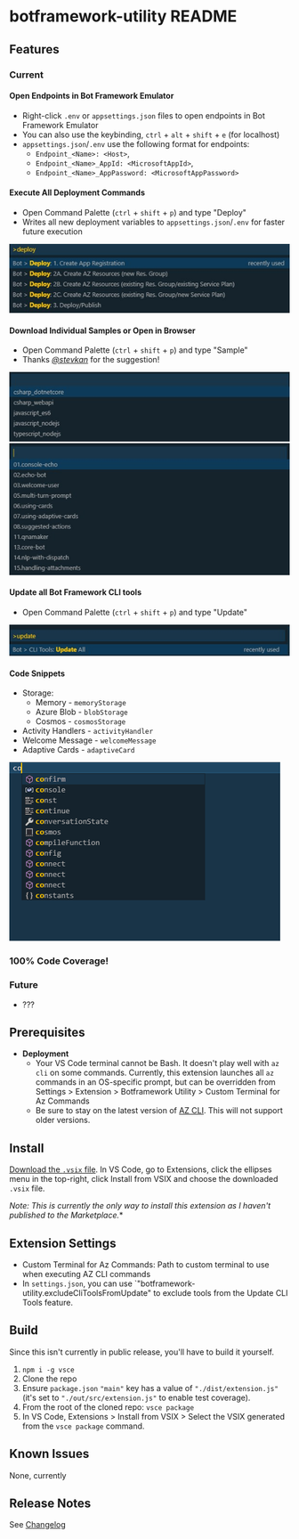 # botframework-utility README

## Features

### Current

#### Open Endpoints in Bot Framework Emulator

* Right-click `.env` or `appsettings.json` files to open endpoints in Bot Framework Emulator
* You can also use the keybinding, `ctrl` + `alt` + `shift` + `e` (for localhost)
* `appsettings.json`/`.env` use the following format for endpoints:
  * `Endpoint_<Name>: <Host>`,
  * `Endpoint_<Name>_AppId: <MicrosoftAppId>`,
  * `Endpoint_<Name>_AppPassword: <MicrosoftAppPassword>`

#### Execute All Deployment Commands

* Open Command Palette (`ctrl` + `shift` + `p`) and type "Deploy"
* Writes all new deployment variables to `appsettings.json`/`.env` for faster future execution

![Deployment Options](https://github.com/mdrichardson/botframework-utility/blob/master/resources/deployment-options.jpg?raw=true)

#### Download Individual Samples or Open in Browser

* Open Command Palette (`ctrl` + `shift` + `p`) and type "Sample"
* Thanks [*@stevkan*](https://github.com/stevkan) for the suggestion!

![Sample Languages](https://github.com/mdrichardson/botframework-utility/blob/master/resources/samples-languages.jpg?raw=true)
![Samples](https://github.com/mdrichardson/botframework-utility/blob/master/resources/samples.jpg?raw=true)

#### Update all Bot Framework CLI tools

* Open Command Palette (`ctrl` + `shift` + `p`) and type "Update"

![Update CLI Tools](https://github.com/mdrichardson/botframework-utility/raw/master/resources/cli-tool-update.jpg?raw=true)

#### Code Snippets

* Storage:
  * Memory - `memoryStorage`
  * Azure Blob - `blobStorage`
  * Cosmos - `cosmosStorage`
* Activity Handlers - `activityHandler`
* Welcome Message - `welcomeMessage`
* Adaptive Cards - `adaptiveCard`

![Snippet Recording](https://github.com/mdrichardson/botframework-utility/raw/master/resources/snippet-recording.gif?raw=true)

### 100% Code Coverage!

### Future

* ???

## Prerequisites

* **Deployment**
  * Your VS Code terminal cannot be Bash. It doesn't play well with `az cli` on some commands. Currently, this extension launches all `az` commands in an OS-specific prompt, but can be overridden from Settings > Extension > Botframework Utility > Custom Terminal for Az Commands
  * Be sure to stay on the latest version of [AZ CLI](https://docs.microsoft.com/en-us/cli/azure/install-azure-cli?view=azure-cli-latest). This will not support older versions.

## Install

[Download the `.vsix` file](https://github.com/mdrichardson/botframework-utility/releases). In VS Code, go to Extensions, click the ellipses menu in the top-right, click Install from VSIX and choose the downloaded `.vsix` file.

*Note: This is currently the only way to install this extension as I haven't published to the Marketplace.**

## Extension Settings

* Custom Terminal for Az Commands: Path to custom terminal to use when executing AZ CLI commands
* In `settings.json`, you can use `"botframework-utility.excludeCliToolsFromUpdate" to exclude tools from the Update CLI Tools feature.

## Build

Since this isn't currently in public release, you'll have to build it yourself.

1. `npm i -g vsce`
2. Clone the repo
3. Ensure `package.json` `"main"` key has a value of `"./dist/extension.js"` (it's set to `"./out/src/extension.js"` to enable test coverage).
4. From the root of the cloned repo: `vsce package`
5. In VS Code, Extensions > Install from VSIX > Select the VSIX generated from the `vsce package` command.

## Known Issues

None, currently

## Release Notes

See [Changelog](CHANGELOG.md)
